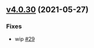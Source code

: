 #

## [v4.0.30](https://github.com/zihejia/TestRepostitory/tree/v4.0.30) (2021-05-27)

### Fixes

- wip [\#29](https://github.com/zihejia/TestRepostitory/pull/29)



